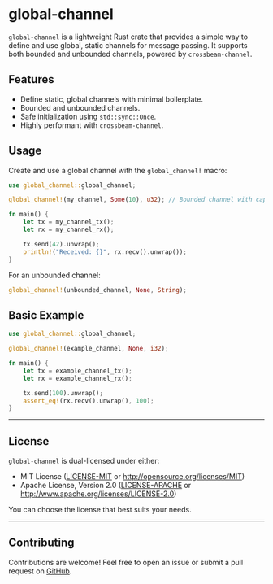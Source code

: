 # global-channel

`global-channel` is a lightweight Rust crate that provides a simple way to define and use global, static channels for message passing. It supports both bounded and unbounded channels, powered by `crossbeam-channel`.


## Features

- Define static, global channels with minimal boilerplate.
- Bounded and unbounded channels.
- Safe initialization using `std::sync::Once`.
- Highly performant with `crossbeam-channel`.

## Usage

Create and use a global channel with the `global_channel!` macro:

```rust
use global_channel::global_channel;

global_channel!(my_channel, Some(10), u32); // Bounded channel with capacity 10

fn main() {
    let tx = my_channel_tx();
    let rx = my_channel_rx();

    tx.send(42).unwrap();
    println!("Received: {}", rx.recv().unwrap());
}
```

For an unbounded channel:

```rust
global_channel!(unbounded_channel, None, String);
```


## Basic Example

```rust
use global_channel::global_channel;

global_channel!(example_channel, None, i32);

fn main() {
    let tx = example_channel_tx();
    let rx = example_channel_rx();

    tx.send(100).unwrap();
    assert_eq!(rx.recv().unwrap(), 100);
}
```

---

## License

`global-channel` is dual-licensed under either:

- MIT License ([LICENSE-MIT](LICENSE-MIT) or <http://opensource.org/licenses/MIT>)
- Apache License, Version 2.0 ([LICENSE-APACHE](LICENSE-APACHE) or <http://www.apache.org/licenses/LICENSE-2.0>)

You can choose the license that best suits your needs.

---

## Contributing

Contributions are welcome! Feel free to open an issue or submit a pull request on [GitHub](https://www.github.com/alexdesander/global-channel).

